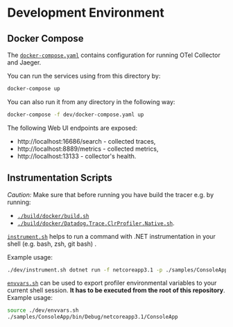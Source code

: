 # Development Environment

## Docker Compose

The [`docker-compose.yaml`](docker-compose.yaml) contains configuration for running OTel Collector and Jaeger.

You can run the services using from this directory by:

```sh
docker-compose up
```

You can also run it from any directory in the following way:

```sh
docker-compose -f dev/docker-compose.yaml up
```

The following Web UI endpoints are exposed:
- http://localhost:16686/search - collected traces,
- http://localhost:8889/metrics - collected metrics,
- http://localhost:13133 - collector's health.

## Instrumentation Scripts

*Caution:* Make sure that before running you have build the tracer e.g. by running:
- [`./build/docker/build.sh`](../build/docker/build.sh)
- [`./build/docker/Datadog.Trace.ClrProfiler.Native.sh`](../build/docker/Datadog.Trace.ClrProfiler.Native.sh).

[`instrument.sh`](instrument.sh) helps to run a command with .NET instrumentation in your shell (e.g. bash, zsh, git bash) .

Example usage:

```sh
./dev/instrument.sh dotnet run -f netcoreapp3.1 -p ./samples/ConsoleApp/ConsoleApp.csproj
```

 [`envvars.sh`](envvars.sh) can be used to export profiler environmental variables to your current shell session. **It has to be executed from the root of this repository**. Example usage:

 ```sh
 source ./dev/envvars.sh
 ./samples/ConsoleApp/bin/Debug/netcoreapp3.1/ConsoleApp
 ```
